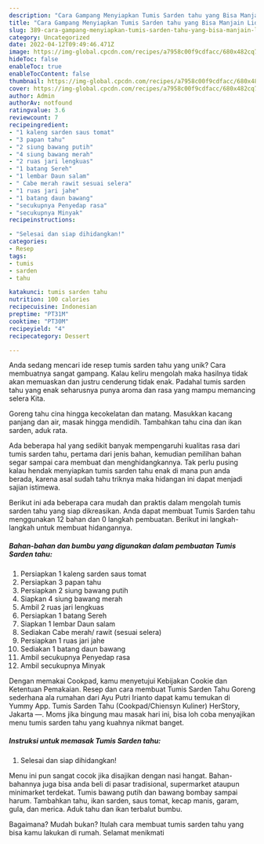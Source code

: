 ```yaml
---
description: "Cara Gampang Menyiapkan Tumis Sarden tahu yang Bisa Manjain Lidah"
title: "Cara Gampang Menyiapkan Tumis Sarden tahu yang Bisa Manjain Lidah"
slug: 389-cara-gampang-menyiapkan-tumis-sarden-tahu-yang-bisa-manjain-lidah
category: Uncategorized
date: 2022-04-12T09:49:46.471Z
image: https://img-global.cpcdn.com/recipes/a7958c00f9cdfacc/680x482cq70/tumis-sarden-tahu-foto-resep-utama.jpg
hideToc: false
enableToc: true
enableTocContent: false
thumbnail: https://img-global.cpcdn.com/recipes/a7958c00f9cdfacc/680x482cq70/tumis-sarden-tahu-foto-resep-utama.jpg
cover: https://img-global.cpcdn.com/recipes/a7958c00f9cdfacc/680x482cq70/tumis-sarden-tahu-foto-resep-utama.jpg
author: Admin
authorAv: notfound
ratingvalue: 3.6
reviewcount: 7
recipeingredient:
- "1 kaleng sarden saus tomat"
- "3 papan tahu"
- "2 siung bawang putih"
- "4 siung bawang merah"
- "2 ruas jari lengkuas"
- "1 batang Sereh"
- "1 lembar Daun salam"
- " Cabe merah rawit sesuai selera"
- "1 ruas jari jahe"
- "1 batang daun bawang"
- "secukupnya Penyedap rasa"
- "secukupnya Minyak"
recipeinstructions:

- "Selesai dan siap dihidangkan!"
categories:
- Resep
tags:
- tumis
- sarden
- tahu

katakunci: tumis sarden tahu 
nutrition: 100 calories
recipecuisine: Indonesian
preptime: "PT31M"
cooktime: "PT30M"
recipeyield: "4"
recipecategory: Dessert

---
```





Anda sedang mencari ide resep tumis sarden tahu yang unik? Cara membuatnya sangat gampang. Kalau keliru mengolah maka hasilnya tidak akan memuaskan dan justru cenderung tidak enak. Padahal tumis sarden tahu yang enak seharusnya punya aroma dan rasa yang mampu memancing selera Kita.





Goreng tahu cina hingga kecokelatan dan matang. Masukkan kacang panjang dan air, masak hingga mendidih. Tambahkan tahu cina dan ikan sarden, aduk rata.

Ada beberapa hal yang sedikit banyak mempengaruhi kualitas rasa dari tumis sarden tahu, pertama dari jenis bahan, kemudian pemilihan bahan segar sampai cara membuat dan menghidangkannya. Tak perlu pusing kalau hendak menyiapkan tumis sarden tahu enak di mana pun anda berada, karena asal sudah tahu triknya maka hidangan ini dapat menjadi sajian istimewa.






Berikut ini ada beberapa cara mudah dan praktis dalam mengolah tumis sarden tahu yang siap dikreasikan. Anda dapat membuat Tumis Sarden tahu menggunakan 12 bahan dan 0 langkah pembuatan. Berikut ini langkah-langkah untuk membuat hidangannya.

<!--inarticleads1-->

##### Bahan-bahan dan bumbu yang digunakan dalam pembuatan Tumis Sarden tahu:

1. Persiapkan 1 kaleng sarden saus tomat
1. Persiapkan 3 papan tahu
1. Persiapkan 2 siung bawang putih
1. Siapkan 4 siung bawang merah
1. Ambil 2 ruas jari lengkuas
1. Persiapkan 1 batang Sereh
1. Siapkan 1 lembar Daun salam
1. Sediakan  Cabe merah/ rawit (sesuai selera)
1. Persiapkan 1 ruas jari jahe
1. Sediakan 1 batang daun bawang
1. Ambil secukupnya Penyedap rasa
1. Ambil secukupnya Minyak


Dengan memakai Cookpad, kamu menyetujui Kebijakan Cookie dan Ketentuan Pemakaian. Resep dan cara membuat Tumis Sarden Tahu Goreng sederhana ala rumahan dari Ayu Putri Irianto dapat kamu temukan di Yummy App. Tumis Sarden Tahu (Cookpad/Chiensyn Kuliner) HerStory, Jakarta —. Moms jika bingung mau masak hari ini, bisa loh coba menyajikan menu tumis sarden tahu yang kuahnya nikmat banget. 

<!--inarticleads2-->

##### Instruksi untuk memasak Tumis Sarden tahu:


1. Selesai dan siap dihidangkan!

Menu ini pun sangat cocok jika disajikan dengan nasi hangat. Bahan-bahannya juga bisa anda beli di pasar tradisional, supermarket ataupun minimarket terdekat. Tumis bawang putih dan bawang bombay sampai harum. Tambahkan tahu, ikan sarden, saus tomat, kecap manis, garam, gula, dan merica. Aduk tahu dan ikan terbalut bumbu. 

Bagaimana? Mudah bukan? Itulah cara membuat tumis sarden tahu yang bisa kamu lakukan di rumah. Selamat menikmati
